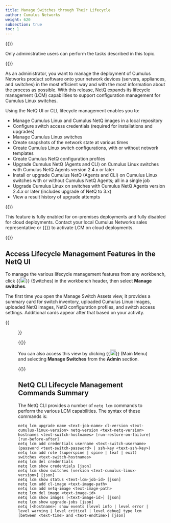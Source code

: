 ```yaml
---
title: Manage Switches through Their Lifecycle
author: Cumulus Networks
weight: 620
subsection: true
toc: 1
---
```

{{<notice info>}}

Only administrative users can perform the tasks described in this topic.

{{</notice>}}

As an administrator, you want to manage the deployment of Cumulus Networks product software onto your network devices (servers, appliances, and switches) in the most efficient way and with the most information about the process as possible. With this release, NetQ expands its  lifecycle management (LCM) capabilities to support configuration management for Cumulus Linux switches.

Using the NetQ UI or CLI, lifecycle management enables you to:

- Manage Cumulus Linux and Cumulus NetQ images in a local repository
- Configure switch access credentials (required for installations and upgrades)
- Manage Cumulus Linux switches
- Create snapshots of the network state at various times
- Create Cumulus Linux switch configurations, with or without network templates
- Create Cumulus NetQ configuration profiles
- Upgrade Cumulus NetQ (Agents and CLI) on Cumulus Linux switches with Cumulus NetQ Agents version 2.4.x or later
- Install or upgrade Cumulus NetQ (Agents and CLI) on Cumulus Linux switches with or without Cumulus NetQ Agents; all in a single job
- Upgrade Cumulus Linux on switches with Cumulus NetQ Agents version 2.4.x or later (includes upgrade of NetQ to 3.x)
- View a result history of upgrade attempts

{{<notice note>}}

This feature is fully enabled for on-premises deployments and fully disabled for cloud deployments. Contact your local Cumulus Networks sales representative or {{<exlink url="https://support.mellanox.com/s/" text="submit a support ticket">}} to activate LCM on cloud deployments.

{{</notice>}}

## Access Lifecycle Management Features in the NetQ UI

To manage the various lifecycle management features from any workbench, click {{<img src="https://icons.cumulusnetworks.com/03-Computers-Devices-Electronics/09-Hard-Drives/hard-drive-1.svg" height="18" width="18">}} (Switches) in the workbench header, then select **Manage switches**.

The first time you open the Manage Switch Assets view, it provides a summary card for switch inventory, uploaded Cumulus Linux images, uploaded NetQ images, NetQ configuration profiles, and switch access settings. Additional cards appear after that based on your activity.

{{<figure src="/images/netq/lcm-dashboard-320.png" width="700">}}

{{<notice tip>}}

You can also access this view by clicking {{<img src="https://icons.cumulusnetworks.com/01-Interface-Essential/03-Menu/navigation-menu.svg" height="18" width="18" alt="Main Menu">}} (Main Menu) and selecting <strong>Manage Switches</strong> from the <strong>Admin</strong> section.

{{</notice>}}

## NetQ CLI Lifecycle Management Commands Summary

The NetQ CLI provides a number of `netq lcm` commands to perform the various LCM capabilities. The syntax of these commands is:

```
netq lcm upgrade name <text-job-name> cl-version <text-cumulus-linux-version> netq-version <text-netq-version> hostnames <text-switch-hostnames> [run-restore-on-failure] [run-before-after]
netq lcm add credentials username <text-switch-username> (password <text-switch-password> | ssh-key <text-ssh-key>)
netq lcm add role (superspine | spine | leaf | exit) switches <text-switch-hostnames>
netq lcm del credentials
netq lcm show credentials [json]
netq lcm show switches [version <text-cumulus-linux-version>] [json]
netq lcm show status <text-lcm-job-id> [json]
netq lcm add cl-image <text-image-path>
netq lcm add netq-image <text-image-path>
netq lcm del image <text-image-id>
netq lcm show images [<text-image-id>] [json]
netq lcm show upgrade-jobs [json]
netq [<hostname>] show events [level info | level error | level warning | level critical | level debug] type lcm [between <text-time> and <text-endtime>] [json]
```
